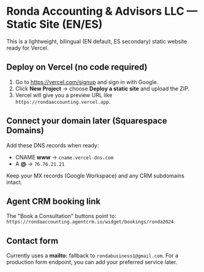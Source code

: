 
# Ronda Accounting & Advisors LLC — Static Site (EN/ES)

This is a lightweight, bilingual (EN default, ES secondary) static website ready for Vercel.

## Deploy on Vercel (no code required)
1. Go to https://vercel.com/signup and sign in with Google.
2. Click **New Project** → choose **Deploy a static site** and upload the ZIP.
3. Vercel will give you a preview URL like `https://rondaaccounting.vercel.app`.

## Connect your domain later (Squarespace Domains)
Add these DNS records when ready:
- CNAME **www** → `cname.vercel-dns.com`
- A **@** → `76.76.21.21`

Keep your MX records (Google Workspace) and any CRM subdomains intact.

## Agent CRM booking link
The "Book a Consultation" buttons point to:
`https://rondaaccounting.agentcrm.io/widget/bookings/ronda2024`

## Contact form
Currently uses a **mailto:** fallback to `rondabusiness1@gmail.com`.
For a production form endpoint, you can add your preferred service later.
